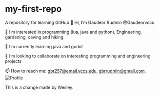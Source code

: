 # my-first-repo
A repository for learning GitHub
👋 Hi, I’m Gaudeor Rudmin @Gaudeorvccs

👀 I’m interested in programming (lua, java and python), Engineering, gardening, caving and hiking

🌱 I’m currently learning java and godot

💞️ I’m looking to collaborate on interesting programming and engineering projects

📫 How to reach me: gbr257@email.vccs.edu, gbrrudmin@gmail.com.
![Profile](https://github.com/Gaudeorvccs/my-first-repo/assets/148264022/ea428bef-0e89-4d3a-bb04-39b8b2437c30)

This is a change made by Wesley.

